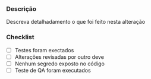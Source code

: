 ### Descrição

Descreva detalhadamento o que foi feito nesta alteração

### Checklist

- [ ] Testes foram exectados
- [ ] Alterações revisadas por outro deve
- [ ] Nenhum segredo exposto no código
- [ ] Teste de QA foram executados